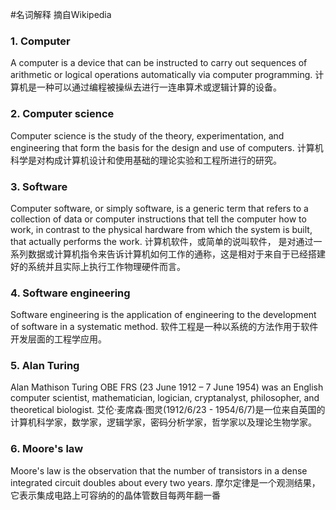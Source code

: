 #名词解释 摘自Wikipedia
### 1. Computer
 A computer is a device that can be instructed to carry out sequences of arithmetic or logical operations automatically via computer programming.
 计算机是一种可以通过编程被操纵去进行一连串算术或逻辑计算的设备。

### 2. Computer science
 Computer science is the study of the theory, experimentation, and engineering that form the basis for the design and use of computers.
 计算机科学是对构成计算机设计和使用基础的理论实验和工程所进行的研究。

### 3. Software
 Computer software, or simply software, is a generic term that refers to a collection of data or computer instructions that tell the computer how to work, in contrast to the physical hardware from which the system is built, that actually performs the work.
 计算机软件，或简单的说叫软件， 是对通过一系列数据或计算机指令来告诉计算机如何工作的通称，这是相对于来自于已经搭建好的系统并且实际上执行工作物理硬件而言。

### 4. Software engineering
 Software engineering is the application of engineering to the development of software in a systematic method.
 软件工程是一种以系统的方法作用于软件开发层面的工程学应用。

### 5. Alan Turing
 Alan Mathison Turing OBE FRS (23 June 1912 – 7 June 1954) was an English computer scientist, mathematician, logician, cryptanalyst, philosopher, and theoretical biologist.
 艾伦·麦席森·图灵(1912/6/23 - 1954/6/7)是一位来自英国的计算机科学家，数学家，逻辑学家，密码分析学家，哲学家以及理论生物学家。
 
### 6. Moore's law
 Moore's law is the observation that the number of transistors in a dense integrated circuit doubles about every two years.
 摩尔定律是一个观测结果，它表示集成电路上可容纳的的晶体管数目每两年翻一番
